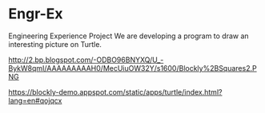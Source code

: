 Engr-Ex
=======

Engineering Experience Project
We are developing a program to draw an interesting picture on Turtle.

http://2.bp.blogspot.com/-ODBO96BNYXQ/U_-BykW8qmI/AAAAAAAAAH0/MecUiuOW32Y/s1600/Blockly%2BSquares2.PNG

https://blockly-demo.appspot.com/static/apps/turtle/index.html?lang=en#qojqcx
